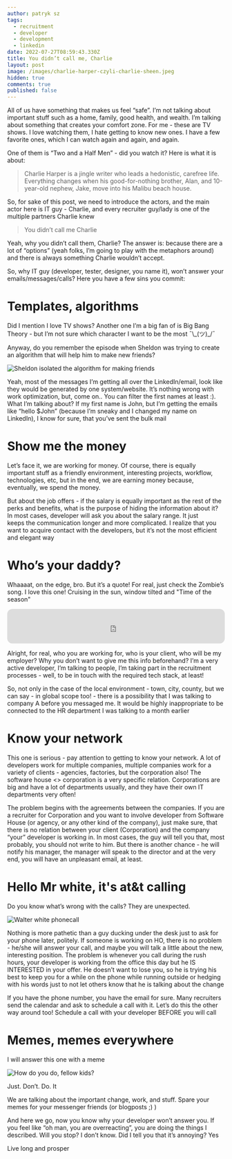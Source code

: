 ```yaml
---
author: patryk sz
tags:
  - recruitment
  - developer
  - development
  - linkedin
date: 2022-07-27T08:59:43.330Z
title: You didn’t call me, Charlie
layout: post
image: /images/charlie-harper-czyli-charlie-sheen.jpeg
hidden: true
comments: true
published: false
---
```

All of us have something that makes us feel “safe”. I’m not talking about important stuff such as a home, family, good health, and wealth. I’m talking about something that creates your comfort zone. For me - these are TV shows. I love watching them, I hate getting to know new ones. I have a few favorite ones, which I can watch again and again, and again.

One of them is “Two and a Half Men” - did you watch it? Here is what it is about:

> Charlie Harper is a jingle writer who leads a hedonistic, carefree life. Everything changes when his good-for-nothing brother, Alan, and 10-year-old nephew, Jake, move into his Malibu beach house.

So, for sake of this post, we need to introduce the actors, and the main actor here is IT guy - Charlie, and every recruiter guy/lady is one of the multiple partners Charlie knew

> You didn’t call me Charlie

Yeah, why you didn’t call them, Charlie? The answer is: because there are a lot of “options” (yeah folks, I’m going to play with the metaphors around) and there is always something Charlie wouldn’t accept.

So, why IT guy (developer, tester, designer, you name it), won’t answer your emails/messages/calls? Here you have a few sins you commit:



# Templates, algorithms

Did I mention I love TV shows? Another one I’m a big fan of is Big Bang Theory - but I’m not sure which character I want to be the most ¯\\_(ツ)\_/¯ 

Anyway, do you remember the episode when Sheldon was trying to create an algorithm that will help him to make new friends?

![Sheldon isolated the algorithm for making friends](/images/c7ecddcd-e526-4d45-ad3d-bbc8d8ee7061_text.gif "Sheldon isolated the algorithm for making friends / Big Bang Theory")

Yeah, most of the messages I’m getting all over the LinkedIn/email, look like they would be generated by one system/website. It’s nothing wrong with work optimization, but, come on.. You can filter the first names at least :). What I’m talking about? If my first name is John, but I’m getting the emails like “hello $John” (because I’m sneaky and I changed my name on LinkedIn), I know for sure, that you’ve sent the bulk mail

# Show me the money

Let’s face it, we are working for money. Of course, there is equally important stuff as a friendly environment, interesting projects, workflow, technologies, etc, but in the end, we are earning money because, eventually, we spend the money.

But about the job offers - if the salary is equally important as the rest of the perks and benefits, what is the purpose of hiding the information about it? In most cases, developer will ask you about the salary range. It just keeps the communication longer and more complicated. I realize that you want to acquire contact with the developers, but it’s not the most efficient and elegant way



# Who’s your daddy?

Whaaaat, on the edge, bro. But it’s a quote! For real, just check the Zombie’s song. I love this one! Cruising in the sun, window tilted and "Time of the season"

<iframe style="border-radius:12px" src="https://open.spotify.com/embed/track/5AJrhrwz4oSZX2PwwV4qrN?utm_source=generator" width="100%" height="80" frameBorder="0" allowfullscreen="" allow="autoplay; clipboard-write; encrypted-media; fullscreen; picture-in-picture"></iframe>

Alright, for real, who you are working for, who is your client, who will be my employer? Why you don’t want to give me this info beforehand? I’m a very active developer, I’m talking to people, I’m taking part in the recruitment processes - well, to be in touch with the required tech stack, at least!

So, not only in the case of the local environment - town, city, county, but we can say - in global scope too! - there is a possibility that I was talking to company A before you messaged me. It would be highly inappropriate to be connected to the HR department I was talking to a month earlier



# Know your network

This one is serious - pay attention to getting to know your network. A lot of developers work for multiple companies, multiple companies work for a variety of clients - agencies, factories, but the corporation also! The software house <> corporation is a very specific relation. Corporations are big and have a lot of departments usually, and they have their own IT departments very often!

The problem begins with the agreements between the companies. If you are a recruiter for Corporation and you want to involve developer from Software House (or agency, or any other kind of the company), just make sure, that there is no relation between your client (Corporation) and the company “your” developer is working in. In most cases, the guy will tell you that, most probably, you should not write to him. But there is another chance - he will notify his manager, the manager will speak to the director and at the very end, you will have an unpleasant email, at least.



# Hello Mr white, it's at&t calling

Do you know what’s wrong with the calls? They are unexpected. 

![Walter white phonecall](/images/walter-white.gif "Walter white phonecall / Breaking Bad")

Nothing is more pathetic than a guy ducking under the desk just to ask for your phone later, politely. If someone is working on HO, there is no problem - he/she will answer your call, and maybe you will talk a little about the new, interesting position. The problem is whenever you call during the rush hours, your developer is working from the office this day but he IS INTERESTED in your offer. He doesn’t want to lose you, so he is trying his best to keep you for a while on the phone while running outside or hedging with his words just to not let others know that he is talking about the change

If you have the phone number, you have the email for sure. Many recruiters send the calendar and ask to schedule a call with it. Let’s do this the other way around too! Schedule a call with your developer BEFORE you will call

# Memes, memes everywhere

I will answer this one with a meme

![How do you do, fellow kids?](/images/how-do-you-do-fellow-kids-steve-buscemi.gif "How do you do, fellow kids? / 30 rock")

Just. Don’t. Do. It

We are talking about the important change, work, and stuff. Spare your memes for your messenger friends (or blogposts ;) )

And here we go, now you know why your developer won’t answer you. If you feel like “oh man, you are overreacting”, you are doing the things I described. Will you stop? I don’t know. Did I tell you that it’s annoying? Yes

Live long and prosper